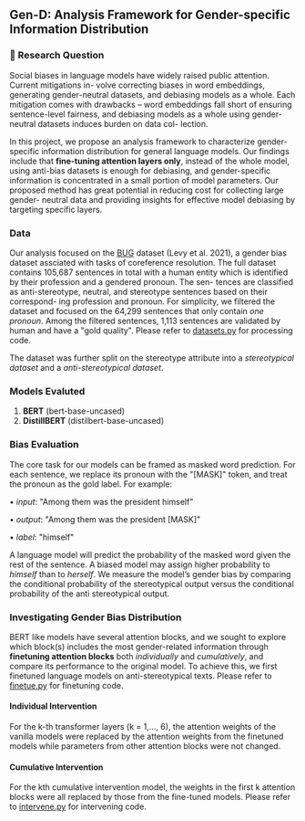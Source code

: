 ## Gen-D: Analysis Framework for Gender-specific Information Distribution

### :thought_balloon: Research Question

Social biases in language models have widely raised public attention. Current mitigations in- volve correcting biases in word embeddings, generating gender-neutral datasets, and debiasing models as a whole. Each mitigation comes with drawbacks – word embeddings fall short of ensuring sentence-level fairness, and debiasing models as a whole using gender- neutral datasets induces burden on data col- lection. 

In this project, we propose an analysis framework to characterize gender-specific information distribution for general language models. Our findings include that **fine-tuning attention layers only**, instead of the whole model, using anti-bias datasets is enough for debiasing, and gender-specific information is concentrated in a small portion of model parameters. Our proposed method has great potential in reducing cost for collecting large gender- neutral data and providing insights for effective model debiasing by targeting specific layers.

### Data 

Our analysis focused on the [BUG](https://github.com/slab-nlp/bug) dataset (Levy et al. 2021), a gender bias dataset assciated with tasks of coreference resolution. The full dataset contains 105,687 sentences in total with a human entity which is identified by their profession and a gendered pronoun. The sen- tences are classified as anti-stereotype, neutral, and stereotype sentences based on their correspond- ing profession and pronoun. For simplicity, we filtered the dataset and focused on the 64,299 sentences that only contain *one pronoun*. Among the filtered sentences, 1,113 sentences are validated by human and have a "gold quality". Please refer to [datasets.py](https://github.com/Avery7Li/CS224U-Gen-D/blob/main/datasets.py) for processing code. 

The dataset was further split on the stereotype attribute into a *stereotypical dataset* and a *anti-stereotypical dataset*.

### Models Evaluted

1. **BERT** (bert-base-uncased)
2. **DistillBERT** (distilbert-base-uncased)



### Bias Evaluation

The core task for our models can be framed as masked word prediction. For each sentence, we replace its pronoun with the "[MASK]" token, and treat the pronoun as the gold label. For example:

• *input*: "Among them was the president himself"

• *output*: "Among them was the president [MASK]"

• *label*: "himself"

A language model will predict the probability of the masked word given the rest of the sentence. A biased model may assign higher probability to *himself* than to *herself*. We measure the model’s gender bias by comparing the conditional probability of the stereotypical output versus the conditional probability of the anti stereotypical output.

### Investigating Gender Bias Distribution
BERT like models have several attention blocks, and we sought to explore which block(s) includes the most gender-related information through **finetuning attention blocks** both *individually* and *cumulatively*, and compare its performance to the original model. To achieve this, we first finetuned language models on anti-stereotypical texts. Please refer to [finetue.py](https://github.com/Avery7Li/CS224U-Gen-D/blob/main/finetune.py) for finetuning code.

#### Individual Intervention

For the k-th transformer layers (k = 1,..., 6), the attention weights of the vanilla models were replaced by the attention weights from the finetuned models while parameters from other attention blocks were not changed. 

#### Cumulative Intervention

For the kth cumulative intervention model, the weights in the first k attention blocks were all replaced by those from the fine-tuned models. Please refer to [intervene.py](https://github.com/Avery7Li/CS224U-Gen-D/blob/main/intervene.py) for intervening code.

